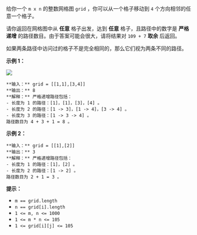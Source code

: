给你一个 `m x n` 的整数网格图 `grid` ，你可以从一个格子移动到 `4` 个方向相邻的任意一个格子。

请你返回在网格图中从 **任意**  格子出发，达到 **任意**  格子，且路径中的数字是 **严格递增**  的路径数目。由于答案可能会很大，请将结果对
`109 + 7`  **取余**  后返回。

如果两条路径中访问过的格子不是完全相同的，那么它们视为两条不同的路径。



**示例 1：**

![](https://assets.leetcode.com/uploads/2022/05/10/griddrawio-4.png)

    
    
    **输入：** grid = [[1,1],[3,4]]
    **输出：** 8
    **解释：** 严格递增路径包括：
    - 长度为 1 的路径：[1]，[1]，[3]，[4] 。
    - 长度为 2 的路径：[1 -> 3]，[1 -> 4]，[3 -> 4] 。
    - 长度为 3 的路径：[1 -> 3 -> 4] 。
    路径数目为 4 + 3 + 1 = 8 。
    

**示例 2：**

    
    
    **输入：** grid = [[1],[2]]
    **输出：** 3
    **解释：** 严格递增路径包括：
    - 长度为 1 的路径：[1]，[2] 。
    - 长度为 2 的路径：[1 -> 2] 。
    路径数目为 2 + 1 = 3 。
    



**提示：**

  * `m == grid.length`
  * `n == grid[i].length`
  * `1 <= m, n <= 1000`
  * `1 <= m * n <= 105`
  * `1 <= grid[i][j] <= 105`


